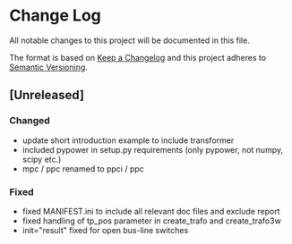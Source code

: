 # Change Log
All notable changes to this project will be documented in this file.

The format is based on [Keep a Changelog](http://keepachangelog.com/) 
and this project adheres to [Semantic Versioning](http://semver.org/).

## [Unreleased]
### Changed
- update short introduction example to include transformer
- included pypower in setup.py requirements (only pypower, not numpy, scipy etc.)
- mpc / ppc renamed to ppci / ppc

### Fixed
- fixed MANIFEST.ini to include all relevant doc files and exclude report
- fixed handling of tp_pos parameter in create_trafo and create_trafo3w
- init="result" fixed for open bus-line switches